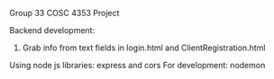 Group 33 COSC 4353 Project

Backend development:
1. Grab info from text fields in login.html and ClientRegistration.html

Using node js libraries: express and cors
For development: nodemon